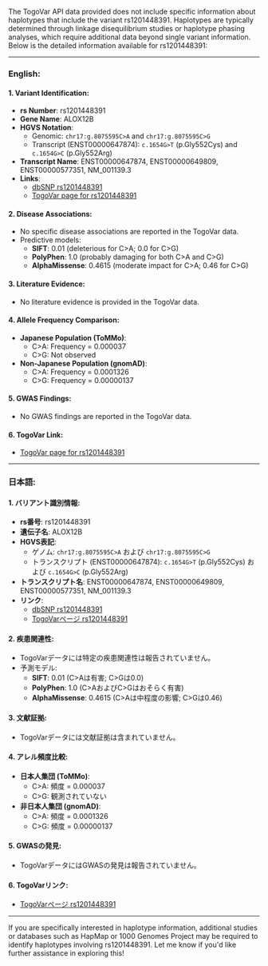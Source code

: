 The TogoVar API data provided does not include specific information about haplotypes that include the variant rs1201448391. Haplotypes are typically determined through linkage disequilibrium studies or haplotype phasing analyses, which require additional data beyond single variant information. Below is the detailed information available for rs1201448391:

---

### English:
#### 1. **Variant Identification**:
   - **rs Number**: rs1201448391
   - **Gene Name**: ALOX12B
   - **HGVS Notation**:
     - Genomic: `chr17:g.8075595C>A` and `chr17:g.8075595C>G`
     - Transcript (ENST00000647874): `c.1654G>T` (p.Gly552Cys) and `c.1654G>C` (p.Gly552Arg)
   - **Transcript Name**: ENST00000647874, ENST00000649809, ENST00000577351, NM_001139.3
   - **Links**:
     - [dbSNP rs1201448391](https://identifiers.org/dbsnp/rs1201448391)
     - [TogoVar page for rs1201448391](https://togovar.org)

#### 2. **Disease Associations**:
   - No specific disease associations are reported in the TogoVar data.
   - Predictive models:
     - **SIFT**: 0.01 (deleterious for C>A; 0.0 for C>G)
     - **PolyPhen**: 1.0 (probably damaging for both C>A and C>G)
     - **AlphaMissense**: 0.4615 (moderate impact for C>A; 0.46 for C>G)

#### 3. **Literature Evidence**:
   - No literature evidence is provided in the TogoVar data.

#### 4. **Allele Frequency Comparison**:
   - **Japanese Population (ToMMo)**:
     - C>A: Frequency = 0.000037
     - C>G: Not observed
   - **Non-Japanese Population (gnomAD)**:
     - C>A: Frequency = 0.0001326
     - C>G: Frequency = 0.00000137

#### 5. **GWAS Findings**:
   - No GWAS findings are reported in the TogoVar data.

#### 6. **TogoVar Link**:
   - [TogoVar page for rs1201448391](https://togovar.org)

---

### 日本語:
#### 1. **バリアント識別情報**:
   - **rs番号**: rs1201448391
   - **遺伝子名**: ALOX12B
   - **HGVS表記**:
     - ゲノム: `chr17:g.8075595C>A` および `chr17:g.8075595C>G`
     - トランスクリプト (ENST00000647874): `c.1654G>T` (p.Gly552Cys) および `c.1654G>C` (p.Gly552Arg)
   - **トランスクリプト名**: ENST00000647874, ENST00000649809, ENST00000577351, NM_001139.3
   - **リンク**:
     - [dbSNP rs1201448391](https://identifiers.org/dbsnp/rs1201448391)
     - [TogoVarページ rs1201448391](https://togovar.org)

#### 2. **疾患関連性**:
   - TogoVarデータには特定の疾患関連性は報告されていません。
   - 予測モデル:
     - **SIFT**: 0.01 (C>Aは有害; C>Gは0.0)
     - **PolyPhen**: 1.0 (C>AおよびC>Gはおそらく有害)
     - **AlphaMissense**: 0.4615 (C>Aは中程度の影響; C>Gは0.46)

#### 3. **文献証拠**:
   - TogoVarデータには文献証拠は含まれていません。

#### 4. **アレル頻度比較**:
   - **日本人集団 (ToMMo)**:
     - C>A: 頻度 = 0.000037
     - C>G: 観測されていない
   - **非日本人集団 (gnomAD)**:
     - C>A: 頻度 = 0.0001326
     - C>G: 頻度 = 0.00000137

#### 5. **GWASの発見**:
   - TogoVarデータにはGWASの発見は報告されていません。

#### 6. **TogoVarリンク**:
   - [TogoVarページ rs1201448391](https://togovar.org)

---

If you are specifically interested in haplotype information, additional studies or databases such as HapMap or 1000 Genomes Project may be required to identify haplotypes involving rs1201448391. Let me know if you'd like further assistance in exploring this!